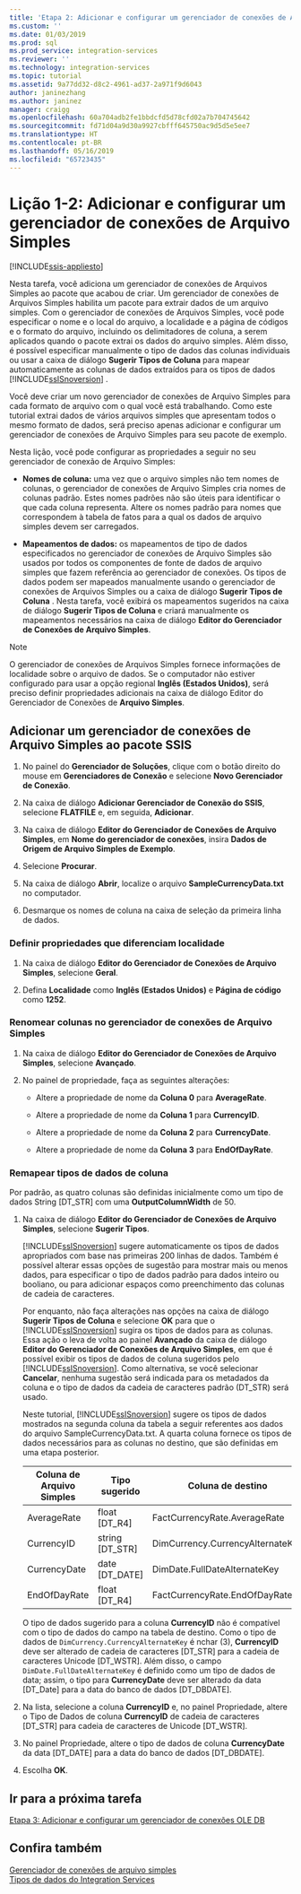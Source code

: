 ```yaml
---
title: 'Etapa 2: Adicionar e configurar um gerenciador de conexões de Arquivo Simples | Microsoft Docs'
ms.custom: ''
ms.date: 01/03/2019
ms.prod: sql
ms.prod_service: integration-services
ms.reviewer: ''
ms.technology: integration-services
ms.topic: tutorial
ms.assetid: 9a77dd32-d8c2-4961-ad37-2a971f9d6043
author: janinezhang
ms.author: janinez
manager: craigg
ms.openlocfilehash: 60a704adb2fe1bbdcfd5d78cfd02a7b704745642
ms.sourcegitcommit: fd71d04a9d30a9927cbfff645750ac9d5d5e5ee7
ms.translationtype: HT
ms.contentlocale: pt-BR
ms.lasthandoff: 05/16/2019
ms.locfileid: "65723435"
---
```

# <a name="lesson-1-2-add-and-configure-a-flat-file-connection-manager"></a>Lição 1-2: Adicionar e configurar um gerenciador de conexões de Arquivo Simples

[!INCLUDE[ssis-appliesto](../includes/ssis-appliesto-ssvrpluslinux-asdb-asdw-xxx.md)]



Nesta tarefa, você adiciona um gerenciador de conexões de Arquivos Simples ao pacote que acabou de criar. Um gerenciador de conexões de Arquivos Simples habilita um pacote para extrair dados de um arquivo simples. Com o gerenciador de conexões de Arquivos Simples, você pode especificar o nome e o local do arquivo, a localidade e a página de códigos e o formato do arquivo, incluindo os delimitadores de coluna, a serem aplicados quando o pacote extrai os dados do arquivo simples. Além disso, é possível especificar manualmente o tipo de dados das colunas individuais ou usar a caixa de diálogo **Sugerir Tipos de Coluna** para mapear automaticamente as colunas de dados extraídos para os tipos de dados [!INCLUDE[ssISnoversion](../includes/ssisnoversion-md.md)] .  
  
Você deve criar um novo gerenciador de conexões de Arquivo Simples para cada formato de arquivo com o qual você está trabalhando. Como este tutorial extrai dados de vários arquivos simples que apresentam todos o mesmo formato de dados, será preciso apenas adicionar e configurar um gerenciador de conexões de Arquivo Simples para seu pacote de exemplo.  
  
Nesta lição, você pode configurar as propriedades a seguir no seu gerenciador de conexão de Arquivo Simples:  
  
-   **Nomes de coluna:** uma vez que o arquivo simples não tem nomes de colunas, o gerenciador de conexões de Arquivo Simples cria nomes de colunas padrão. Estes nomes padrões não são úteis para identificar o que cada coluna representa. Altere os nomes padrão para nomes que correspondem à tabela de fatos para a qual os dados de arquivo simples devem ser carregados.  
  
-   **Mapeamentos de dados:** os mapeamentos de tipo de dados especificados no gerenciador de conexões de Arquivo Simples são usados por todos os componentes de fonte de dados de arquivo simples que fazem referência ao gerenciador de conexões. Os tipos de dados podem ser mapeados manualmente usando o gerenciador de conexões de Arquivos Simples ou a caixa de diálogo **Sugerir Tipos de Coluna** . Nesta tarefa, você exibirá os mapeamentos sugeridos na caixa de diálogo **Sugerir Tipos de Coluna** e criará manualmente os mapeamentos necessários na caixa de diálogo **Editor do Gerenciador de Conexões de Arquivo Simples**.  
  
> [!NOTE]
> O gerenciador de conexões de Arquivos Simples fornece informações de localidade sobre o arquivo de dados. Se o computador não estiver configurado para usar a opção regional **Inglês (Estados Unidos)**, será preciso definir propriedades adicionais na caixa de diálogo Editor do Gerenciador de Conexões de **Arquivo Simples**.  
  
## <a name="add-a-flat-file-connection-manager-to-the-ssis-package"></a>Adicionar um gerenciador de conexões de Arquivo Simples ao pacote SSIS  
  
1.  No painel do **Gerenciador de Soluções**, clique com o botão direito do mouse em **Gerenciadores de Conexão** e selecione **Novo Gerenciador de Conexão**.
1. Na caixa de diálogo **Adicionar Gerenciador de Conexão do SSIS**, selecione **FLATFILE** e, em seguida, **Adicionar**.
  
2.  Na caixa de diálogo **Editor do Gerenciador de Conexões de Arquivo Simples**, em **Nome do gerenciador de conexões**, insira **Dados de Origem de Arquivo Simples de Exemplo**.  
  
3.  Selecione **Procurar**.  
  
4.  Na caixa de diálogo **Abrir**, localize o arquivo **SampleCurrencyData.txt** no computador.  
  
5.  Desmarque os nomes de coluna na caixa de seleção da primeira linha de dados.  
  
### <a name="set-locale-sensitive-properties"></a>Definir propriedades que diferenciam localidade  
  
1.  Na caixa de diálogo **Editor do Gerenciador de Conexões de Arquivo Simples**, selecione **Geral**.  
  
2.  Defina **Localidade** como **Inglês (Estados Unidos)** e **Página de código** como **1252**.  
  
### <a name="rename-columns-in-the-flat-file-connection-manager"></a>Renomear colunas no gerenciador de conexões de Arquivo Simples  
  
1.  Na caixa de diálogo **Editor do Gerenciador de Conexões de Arquivo Simples**, selecione **Avançado**.  
  
2.  No painel de propriedade, faça as seguintes alterações:  
  
    -   Altere a propriedade de nome da **Coluna 0** para **AverageRate**.  
  
    -   Altere a propriedade de nome da **Coluna 1** para **CurrencyID**.  
  
    -   Altere a propriedade de nome da **Coluna 2** para **CurrencyDate**.  
  
    -   Altere a propriedade de nome da **Coluna 3** para **EndOfDayRate**.  
  
### <a name="remap-column-data-types"></a>Remapear tipos de dados de coluna  
  
Por padrão, as quatro colunas são definidas inicialmente como um tipo de dados String [DT_STR] com uma **OutputColumnWidth** de 50.  

1.  Na caixa de diálogo **Editor do Gerenciador de Conexões de Arquivo Simples**, selecione **Sugerir Tipos**.  
  
    [!INCLUDE[ssISnoversion](../includes/ssisnoversion-md.md)] sugere automaticamente os tipos de dados apropriados com base nas primeiras 200 linhas de dados. Também é possível alterar essas opções de sugestão para mostrar mais ou menos dados, para especificar o tipo de dados padrão para dados inteiro ou booliano, ou para adicionar espaços como preenchimento das colunas de cadeia de caracteres.  
  
    Por enquanto, não faça alterações nas opções na caixa de diálogo **Sugerir Tipos de Coluna** e selecione **OK** para que o [!INCLUDE[ssISnoversion](../includes/ssisnoversion-md.md)] sugira os tipos de dados para as colunas. Essa ação o leva de volta ao painel **Avançado** da caixa de diálogo **Editor do Gerenciador de Conexões de Arquivo Simples**, em que é possível exibir os tipos de dados de coluna sugeridos pelo [!INCLUDE[ssISnoversion](../includes/ssisnoversion-md.md)]. Como alternativa, se você selecionar **Cancelar**, nenhuma sugestão será indicada para os metadados da coluna e o tipo de dados da cadeia de caracteres padrão (DT_STR) será usado.  
  
    Neste tutorial, [!INCLUDE[ssISnoversion](../includes/ssisnoversion-md.md)] sugere os tipos de dados mostrados na segunda coluna da tabela a seguir referentes aos dados do arquivo SampleCurrencyData.txt. A quarta coluna fornece os tipos de dados necessários para as colunas no destino, que são definidas em uma etapa posterior.  
  
    |Coluna de Arquivo Simples|Tipo sugerido|Coluna de destino|Tipo de destino|  
    |--------------------|------------------|----------------------|--------------------|  
    |AverageRate|float [DT_R4]|FactCurrencyRate.AverageRate|FLOAT|  
    |CurrencyID|string [DT_STR]|DimCurrency.CurrencyAlternateKey|nchar(3)|  
    |CurrencyDate|date [DT_DATE]|DimDate.FullDateAlternateKey|Data|  
    |EndOfDayRate|float [DT_R4]|FactCurrencyRate.EndOfDayRate|FLOAT|  
  
    O tipo de dados sugerido para a coluna **CurrencyID** não é compatível com o tipo de dados do campo na tabela de destino. Como o tipo de dados de `DimCurrency.CurrencyAlternateKey` é nchar (3), **CurrencyID** deve ser alterado de cadeia de caracteres [DT_STR] para a cadeia de caracteres Unicode [DT_WSTR]. Além disso, o campo `DimDate.FullDateAlternateKey` é definido como um tipo de dados de data; assim, o tipo para **CurrencyDate** deve ser alterado da data [DT_Date] para a data do banco de dados [DT_DBDATE].  
  
2.  Na lista, selecione a coluna **CurrencyID** e, no painel Propriedade, altere o Tipo de Dados de coluna **CurrencyID** de cadeia de caracteres [DT_STR] para cadeia de caracteres de Unicode [DT_WSTR].  
  
3.  No painel Propriedade, altere o tipo de dados de coluna **CurrencyDate** da data [DT_DATE] para a data do banco de dados [DT_DBDATE].  
  
4.  Escolha **OK**.  
  
## <a name="go-to-next-task"></a>Ir para a próxima tarefa
[Etapa 3: Adicionar e configurar um gerenciador de conexões OLE DB](../integration-services/lesson-1-3-adding-and-configuring-an-ole-db-connection-manager.md)  
  
## <a name="see-also"></a>Confira também  
[Gerenciador de conexões de arquivo simples](../integration-services/connection-manager/flat-file-connection-manager.md)  
[Tipos de dados do Integration Services](../integration-services/data-flow/integration-services-data-types.md)  
  
  
  
